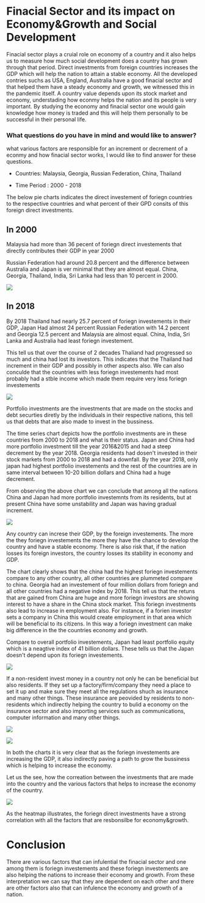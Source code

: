# Finacial Sector and its impact on Economy&Growth and Social Development

Finacial sector plays a cruial role on economy of a country and it also helps us to measure how much social development does a country has grown through that period. Direct investments from foreign countries increases the GDP which will help the nation to attain a stable economy. All the developed contries suchs as USA, England, Australia have a good finacial sector and that helped them have a steady economy and growth, we witnessed this in the pandemic itself. A country value depends upon its stock market and economy, understading how econmy helps the nation and its people is very important. By studying the economy and finacial sector one would gain knowledge how money is traded and this will help them personally to be successful in their personal life.

### What questions do you have in mind and would like to answer?
 
 what various factors are responsible for an increment or decrement of a econmy and how finacial sector works, I would like to find answer for these questions.

* Countries: Malaysia, Georgia, Russian Federation, China, Thailand

* Time Period : 2000 - 2018

The below pie charts indicates the direct investement of foriegn countries to the respective countries and what percent of their GPD consits of this foreign direct investments.
## In 2000

Malaysia had more than 36 pecent of foriegn direct investements that directly contributes their GDP in year 2000

Russian Federation had around 20.8 percent and the difference between Australia and Japan is ver minimal that they are almost equal. China, Georgia, Thailand, India, Sri Lanka had less than 10 percent in 2000. 

![](10_pie_2000.png)

## In 2018 

By 2018 Thailand had nearly 25.7 percent of foriegn investements in their GDP, Japan Had almost 24 percent Russian Federation with 14.2 percent and Georgia 12.5 percent and Malaysia are almost equal. China, India, Sri Lanka and Australia had least foriegn investement. 

This tell us that over the course of 2 decades Thaliand had progressed so much and china had lost its investors. This indicates that the Thailand had increment in their GDP and possibly in other aspects also. We can also conculde that the countries with less foriegn investements had most probably had a stble income which made them require very less foriegn investements

![](10_pie_2018.png)

Portfolio investments are the investments that are made on the stocks and debt securties diretly by the individuals in their respective nations, this tell us that debts that are also  made to invest in the bussiness.

The time series chart depicts how the portfolio investments are in these countries from 2000 to 2018 and what is their status. Japan and China had more portfolio investment till the year 2016&2015 and had a steep decrement by the year 2018. Georgia residents had dosen't  invested in their stock markets from 2000 to 2018 and had a downfall. By the year 2018, only japan had highest portfolio investements and the rest of the countries are in same interval between 10-20 billion dollars and China had a huge decrement.

From observing the above chart we can conclude that among all the nations China and Japan had more portfolio investemnts from its residents, but at present China have some unstability and Japan was having gradual increment.

![](Port.png)

Any country can increse their GDP, by the foreign investements. The more the they foriegn investements the more they have the chance to develop the country and have a stable economy. There is also risk that, if the nation losses its foreign investors, the country losses its stability in economy and GDP.

The chart clearly shows that the china had the highest foriegn investements compare to any other country, all other countries are plummeted compare to china. Georgia had an investement of four million dollars from foriegn and all other countries had a negative index by 2018. This tell us that the retuns that are gained from China are huge and more foriegn investors are showing interest to have a share in the China stock market. This foriegn investments also lead to increase in employment also. For instance, if a forien investor sets a company in China this would create employment in that area which will be beneficial to its citizens. In this way a foriegn investment can make big difference in the the countries economy and growth.

Compare to overall portfolio investements, Japan had least portfolio equity which is a neagtive index of 41 billion dollars. These tells us that the Japan doesn't depend upon its foriegn investements.

![](equity.png)

If a non-resident invest money in a country not only he can be beneficial but also residents. If they set up a factory/firm/company they need a place to set it up and make sure they meet all the regulations shuch as insurance and many other things. These insurance are peovided by residents to non-residents which indirectly helping the country to bulid a economy on the insurance sector and also importing services such as communications, computer information and many other things.

![](insurance.png)

![](Communications.png)

In both the charts it is very clear that as the foriegn investements are increasing the GDP, it also indirectly paving a path to grow the bussiness which is helping to increase the economy.

Let us the see, how the correation between the investments that are made into the country and the various factors that helps to increase the economy of the country.

![](correlation.png)

As the heatmap illustrates, the foriegn direct investments have a strong correlation with all the factors that are resbonsilbe for economy&growth. 

# Conclusion
There are various factors that can infulential the finacial sector and one among them is foriegn investements and these foriegn investements are also helping the nations to increase their economy and growth. From these interpretation we can say that they are dependent on each other and there are other factors also that can infulence the economy and growth of a nation.
